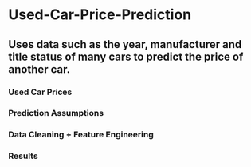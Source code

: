 # Used-Car-Price-Prediction 
## Uses data such as the year, manufacturer and title status of many cars to predict the price of another car.

### Used Car Prices

### Prediction Assumptions

### Data Cleaning + Feature Engineering

### Results
